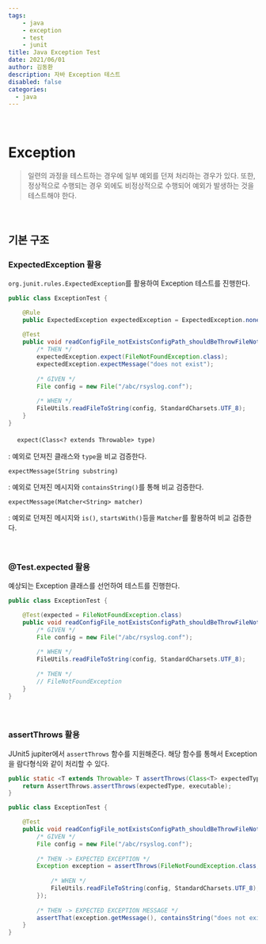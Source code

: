 ```yaml
---
tags: 
    - java
    - exception
    - test
    - junit
title: Java Exception Test
date: 2021/06/01
author: 김동환
description: 자바 Exception 테스트
disabled: false
categories:
  - java
---
```


　
# Exception

> 일련의 과정을 테스트하는 경우에 일부 예외를 던져 처리하는 경우가 있다. 또한, 정상적으로 수행되는 경우 외에도 비정상적으로 수행되어 예외가 발생하는 것을 테스트해야 한다.

　
## 기본 구조

### ExpectedException 활용

`org.junit.rules.ExpectedException`를 활용하여 Exception 테스트를 진행한다.

```java
public class ExceptionTest {

    @Rule
    public ExpectedException expectedException = ExpectedException.none();
    
    @Test
    public void readConfigFile_notExistsConfigPath_shouldBeThrowFileNotFoundException() throws Exception {
        /* THEN */
        expectedException.expect(FileNotFoundException.class);
        expectedException.expectMessage("does not exist");
    
        /* GIVEN */
        File config = new File("/abc/rsyslog.conf");
    
        /* WHEN */
        FileUtils.readFileToString(config, StandardCharsets.UTF_8);
    }
}
```

　
`expect(Class<? extends Throwable> type)`

: 예외로 던져진 클래스와 `type`을 비교 검증한다.

`expectMessage(String substring)`

: 예외로 던져진 메시지와 `containsString()`를 통해 비교 검증한다.

`expectMessage(Matcher<String> matcher)`

: 예외로 던져진 메시지와 `is()`, `startsWith()`등을 `Matcher`를 활용하여 비교 검증한다.

　
### @Test.expected 활용

예상되는 Exception 클래스를 선언하여 테스트를 진행한다.

```java
public class ExceptionTest {

    @Test(expected = FileNotFoundException.class)
    public void readConfigFile_notExistsConfigPath_shouldBeThrowFileNotFoundException() throws Exception {
        /* GIVEN */
        File config = new File("/abc/rsyslog.conf");
    
        /* WHEN */
        FileUtils.readFileToString(config, StandardCharsets.UTF_8);
    
        /* THEN */
        // FileNotFoundException
    }
}
```

　
### assertThrows 활용

JUnit5 jupiter에서 `assertThrows` 함수를 지원해준다. 해당 함수를 통해서 Exception을 람다형식와 같이 처리할 수 있다.

```java
public static <T extends Throwable> T assertThrows(Class<T> expectedType, Executable executable) {
    return AssertThrows.assertThrows(expectedType, executable);
}
```

```java
public class ExceptionTest {

    @Test
    public void readConfigFile_notExistsConfigPath_shouldBeThrowFileNotFoundException() throws Exception {
        /* GIVEN */
        File config = new File("/abc/rsyslog.conf");
        
        /* THEN -> EXPECTED EXCEPTION */
        Exception exception = assertThrows(FileNotFoundException.class, () -> {
                
            /* WHEN */
            FileUtils.readFileToString(config, StandardCharsets.UTF_8);
        });
    
        /* THEN -> EXPECTED EXCEPTION MESSAGE */  
        assertThat(exception.getMessage(), containsString("does not exist"));
    }
}
```